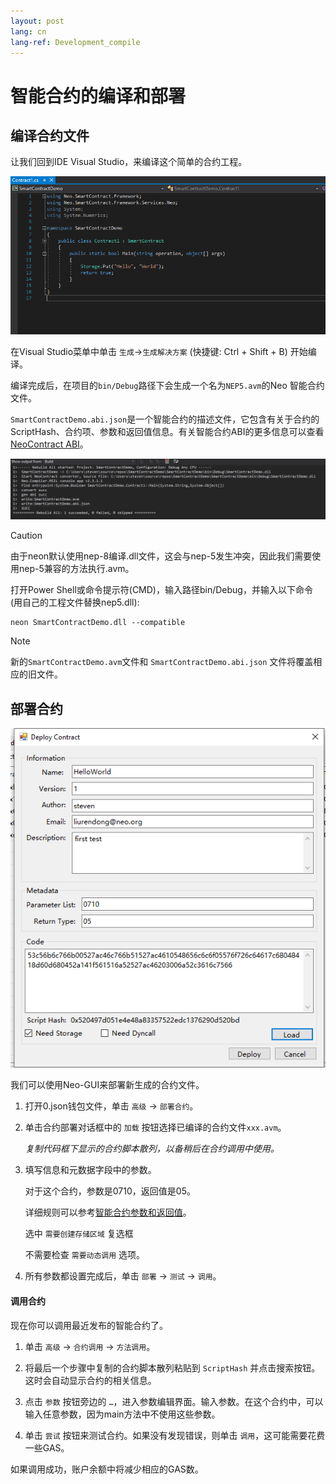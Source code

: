 ```yaml
---
layout: post
lang: cn
lang-ref: Development_compile
---
```


# 智能合约的编译和部署

## 编译合约文件

让我们回到IDE Visual Studio，来编译这个简单的合约工程。

 <p align="center">
  <img src="imgs/20190219-120735.png" />
 </p>


在Visual Studio菜单中单击 `生成`->`生成解决方案` (快捷键: Ctrl + Shift + B) 开始编译。

编译完成后，在项目的`bin/Debug`路径下会生成一个名为`NEP5.avm`的Neo 智能合约文件。

`SmartContractDemo.abi.json`是一个智能合约的描述文件，它包含有关于合约的ScriptHash、合约项、参数和返回值信息。有关智能合约ABI的更多信息可以查看[NeoContract ABI](https://github.com/neo-project/proposals/blob/master/nep-3.mediawiki)。

 <p align="center">
  <img src="imgs/20190219-140640.png" />
 </p>

 > [!Caution]
>
> 由于neon默认使用nep-8编译.dll文件，这会与nep-5发生冲突，因此我们需要使用nep-5兼容的方法执行.avm。
>
> 打开Power Shell或命令提示符(CMD)，输入路径bin/Debug，并输入以下命令 (用自己的工程文件替换nep5.dll):
>
> ```
> neon SmartContractDemo.dll --compatible
> ```

> [!Note]
>
> 新的`SmartContractDemo.avm`文件和 `SmartContractDemo.abi.json` 文件将覆盖相应的旧文件。

## 部署合约

  <p align="center">
  <img src="imgs/20190219-140958.png" />
 </p>

 我们可以使用Neo-GUI来部署新生成的合约文件。

1. 打开0.json钱包文件，单击 `高级` -> `部署合约`。

2. 单击合约部署对话框中的 `加载` 按钮选择已编译的合约文件`xxx.avm`。

	*复制代码框下显示的合约脚本散列，以备稍后在合约调用中使用。*

3. 填写信息和元数据字段中的参数。

	对于这个合约，参数是0710，返回值是05。

	详细规则可以参考[智能合约参数和返回值](http://docs.neo.org/zh-cn/sc/Parameter.html)。

	选中 `需要创建存储区域` 复选框

	不需要检查 `需要动态调用` 选项。

4. 所有参数都设置完成后，单击 `部署` -> `测试` -> `调用`。


#### 调用合约

现在你可以调用最近发布的智能合约了。

1. 单击 `高级` -> `合约调用` -> `方法调用`。
2. 将最后一个步骤中复制的合约脚本散列粘贴到 `ScriptHash` 并点击搜索按钮。这时会自动显示合约的相关信息。

3. 点击 `参数` 按钮旁边的 `…`，进入参数编辑界面。输入参数。在这个合约中，可以输入任意参数，因为main方法中不使用这些参数。

4. 单击 `尝试` 按钮来测试合约。如果没有发现错误，则单击 `调用`，这可能需要花费一些GAS。


如果调用成功，账户余额中将减少相应的GAS数。

